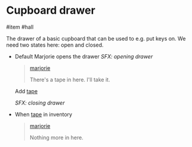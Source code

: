 # Cupboard drawer

#item #hall 

The drawer of a basic cupboard that can be used to e.g. put keys on. We need two states here: open and closed.

- Default
  Marjorie opens the drawer *SFX: opening drawer*

  > [marjorie](characters/marjorie.md)
  >
  > There's a tape in here. I'll take it.

  Add [tape](items/tape.md)

  *SFX: closing drawer*

- When [tape](items/tape.md) in inventory

  > [marjorie](characters/marjorie.md)
  >
  > Nothing more in here.